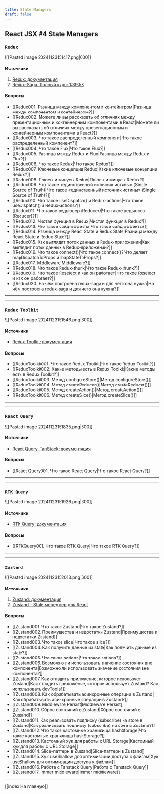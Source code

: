 ```yaml
---
title: State Managers
draft: false
---
```



## React JSX #4 State Managers
### `Redux`

![[Pasted image 20241123151417.png|600]]

#### Источники

1. [Redux: документация](https://react-redux.js.org/introduction/getting-started)
2. [Redux-Saga. Полный курс: 1:39:53](https://www.youtube.com/watch?v=Vzt9Re9Tbjc&list=PLNkWIWHIRwMFKmmIPVaCPpusgloMMgxN2&index=14)

#### Вопросы

* [[Redux001. Разница между компонентом и контейнером|Разница между компонентом и контейнером?]]
* [[Redux002. Можете ли вы рассказать об отличиях между презентационным и контейнерным компонентами в React|Можете ли вы рассказать об отличиях между презентационным и контейнерным компонентами в React?]]
* [[Redux003. Что такое распределенный компонент|Что такое распределенный компонент?]]
* [[Redux004. Что такое Flux|Что такое Flux?]]
* [[Redux005. Разница между Redux и Flux|Разница между Redux и Flux?]]
* [[Redux006. Что такое Redux|Что такое Redux?]]
* [[Redux007. Ключевые концепции Redux|Какие ключевые концепции Redux?]]
* [[Redux008. Плюсы и минусы Redux|Плюсы и минусы Redux?]]
* [[Redux009. Что такое «единственный источник истины» (Single Source of Truth)|Что такое «единственный источник истины» (Single Source of Truth)?]]
* [[Redux010. Что такое useDispatch() и Redux-actions|Что такое useDispatch() и Redux-actions?]]
* [[Redux011. Что такое редьюсер (Reducer)|Что такое редьюсер (Reducer)?]]
* [[Redux012. Чистая функция в Redux|Чистая функция в Redux?]]
* [[Redux013. Что такое сайд-эффекты|Что такое сайд-эффекты?]]
* [[Redux014. Разница между React State и Redux State|Разница между React State и Redux State?]]
* [[Redux015. Как выглядит поток данных в Redux-приложении|Как выглядит поток данных в Redux-приложении?]]
* [[Redux016. Что такое connect()|Что такое connect()? Что делает mapDispatchToProps и mapStateToProps?]]
* [[Redux017. Middleware|Middleware?]]
* [[Redux018. Что такое Redux-thunk|Что такое Redux-thunk?]]
* [[Redux019. Что такое Reselect и как он работает|Что такое Reselect и как он работает?]]
* [[Redux020. На чём построена redux-saga и для чего она нужна|На чём построена redux-saga и для чего она нужна?]]


___
___
### `Redux Toolkit`

![[Pasted image 20241123151546.png|600]]
#### Источники

* [Redux Toolkit: документация](https://redux-toolkit.js.org/)

#### Вопросы

* [[ReduxToolkit001. Что такое Redux Toolkit|Что такое Redux Toolkit?]]
* [[ReduxToolkit002. Какие методы есть в Redux Toolkit|Какие методы есть в Redux Toolkit?]]
* [[ReduxToolkit003. Метод configureStore()|Метод configureStore()]]
* [[ReduxToolkit004. Метод createReducer()|Метод createReducer()]]
* [[ReduxToolkit005. Метод createAction()|Метод createAction()]]
* [[ReduxToolkit006. Метод createSlice()|Метод createSlice()]]

___
___
### `React Query`

![[Pasted image 20241123151835.png|600]]

#### Источники

* [React Query, TanStack: документация](https://tanstack.com/query/latest)

#### Вопросы

* [[React Query001. Что такое React Query|Что такое React Query?]]

___
___
### `RTK Query`

![[Pasted image 20241123151926.png|600]]

#### Источники

* [RTK Query: документация](https://redux-toolkit.js.org/rtk-query/overview)

#### Вопросы

* [[RTKQuery001. Что такое RTK Query|Что такое RTK Query?]]

___
___
### `Zustand`

![[Pasted image 20241123152013.png|600]]

#### Источники

1. [Zustand: документация](https://zustand.docs.pmnd.rs/getting-started/introduction)
2. [Zustand - State менеджер для React](https://stepik.org/course/209332/syllabus)

#### Вопросы

* [[Zustand001. Что такое Zustand|Что такое Zustand?]]
* [[Zustand002. Преимущества и недостатки Zustand|Преимущества и недостатки Zustand]]
* [[Zustand003. Что такое slice|Что такое slice?]]
* [[Zustand004. Как получить данные из state|Как получить данные из state?]]
* [[Zustand005. Что такое actions|Что такое actions?]]
* [[Zustand006. Возможно ли использовать значение состояния вне компонента|Возможно ли использовать значение состояния вне компонента?]]
* [[Zustand007. Как отладить приложение, которое использует Zustand|Как отладить приложение, которое использует Zustand? Как использовать devTools?]]
* [[Zustand008. Как обрабатывать асинхронные операции в Zustand|Как обрабатывать асинхронные операции в Zustand?]]
* [[Zustand009. Middleware Persist|Middleware Persist]]
* [[Zustand010. Сброс состояний в Zustand|Сброс состояний в Zustand]]
* [[Zustand011. Как реализовать подписку (subscribe) на store в Zustand|Как реализовать подписку (subscribe) на store в Zustand?]]
* [[Zustand012. Что такое кастомные хранилища hashStorage|Что такое кастомные хранилища hashStorage?]]
* [[Zustand013. Кастомный хук для работы с URL Storage|Кастомный хук для работы с URL Storage]]
* [[Zustand014. Slice-паттерн в Zustand|Slice-паттерн в Zustand]]
* [[Zustand015. Хук useShallow для оптимизации доступа к файлам|Хук useShallow для оптимизации доступа к файлам]]
* [[Zustand016. Работа с Tanstack Query|Работа с Tanstack Query]]
* [[Zustand017. Immer middleware|Immer middleware]]

___

[[index|На главную]]